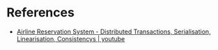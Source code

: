 # References

- [Airline Reservation System - Distributed Transactions, Serialisation, Linearisation, Consistencys | youtube](https://www.youtube.com/watch?v=qsGcfVGvFSs)
